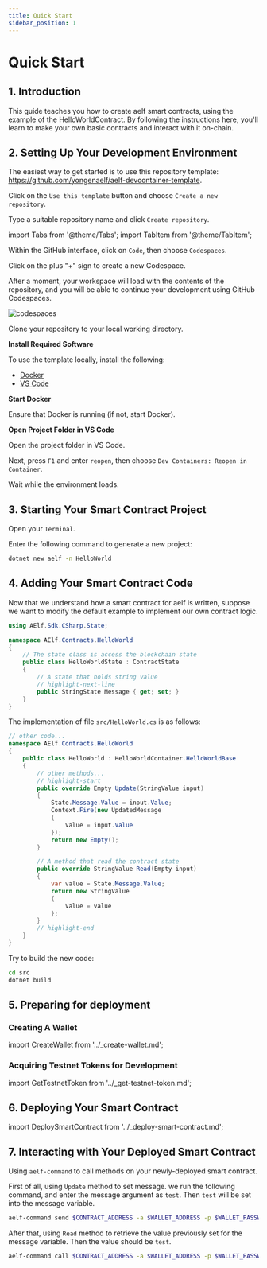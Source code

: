 ```yaml
---
title: Quick Start
sidebar_position: 1
---
```


# Quick Start

## 1. Introduction

This guide teaches you how to create aelf smart contracts, using the example of the HelloWorldContract. By following the instructions here, you'll learn to make your own basic contracts and interact with it on-chain.

## 2. Setting Up Your Development Environment

The easiest way to get started is to use this repository template: https://github.com/yongenaelf/aelf-devcontainer-template.

Click on the `Use this template` button and choose `Create a new repository`.

Type a suitable repository name and click `Create repository`.

import Tabs from '@theme/Tabs';
import TabItem from '@theme/TabItem';

<Tabs>
  <TabItem value="codespaces" label="GitHub Codespaces" default>

Within the GitHub interface, click on `Code`, then choose `Codespaces`.

Click on the plus "+" sign to create a new Codespace.

After a moment, your workspace will load with the contents of the repository, and you will be able to continue your development using GitHub Codespaces.

![codespaces](/img/codespaces.png)

</TabItem>
  <TabItem value="local" label="Local Development">

Clone your repository to your local working directory.

**Install Required Software**

To use the template locally, install the following:

- [Docker](https://www.docker.com/get-started/)
- [VS Code](https://code.visualstudio.com/)

**Start Docker**

Ensure that Docker is running (if not, start Docker).

**Open Project Folder in VS Code**

Open the project folder in VS Code.

Next, press `F1` and enter `reopen`, then choose `Dev Containers: Reopen in Container`.

Wait while the environment loads.
</TabItem>
</Tabs>

## 3. Starting Your Smart Contract Project

Open your `Terminal`.

Enter the following command to generate a new project:

```bash
dotnet new aelf -n HelloWorld
```

## 4. Adding Your Smart Contract Code

Now that we understand how a smart contract for aelf is written, suppose we want to modify the default example to implement our own contract logic.

```csharp
using AElf.Sdk.CSharp.State;

namespace AElf.Contracts.HelloWorld
{
    // The state class is access the blockchain state
    public class HelloWorldState : ContractState
    {
        // A state that holds string value
        // highlight-next-line
        public StringState Message { get; set; }
    }
}
```

The implementation of file `src/HelloWorld.cs` is as follows:

```csharp
// other code...
namespace AElf.Contracts.HelloWorld
{
    public class HelloWorld : HelloWorldContainer.HelloWorldBase
    {
        // other methods...
        // highlight-start
        public override Empty Update(StringValue input)
        {
            State.Message.Value = input.Value;
            Context.Fire(new UpdatedMessage
            {
                Value = input.Value
            });
            return new Empty();
        }

        // A method that read the contract state
        public override StringValue Read(Empty input)
        {
            var value = State.Message.Value;
            return new StringValue
            {
                Value = value
            };
        }
        // highlight-end
    }
}
```

Try to build the new code:

```bash
cd src
dotnet build
```

## 5. Preparing for deployment

### Creating A Wallet

import CreateWallet from '../\_create-wallet.md';

<CreateWallet/>

### Acquiring Testnet Tokens for Development

import GetTestnetToken from '../\_get-testnet-token.md';

<GetTestnetToken/>

## 6. Deploying Your Smart Contract

import DeploySmartContract from '../\_deploy-smart-contract.md';

<DeploySmartContract/>

## 7. Interacting with Your Deployed Smart Contract

Using `aelf-command` to call methods on your newly-deployed smart contract.

First of all, using `Update` method to set message. we run the following command,
and enter the message argument as `test`. Then `test` will be set into the message variable.

```bash
aelf-command send $CONTRACT_ADDRESS -a $WALLET_ADDRESS -p $WALLET_PASSWORD -e $ENDPOINT Update
```

After that, using `Read` method to retrieve the value previously set for the message variable.
Then the value should be `test`.

```bash
aelf-command call $CONTRACT_ADDRESS -a $WALLET_ADDRESS -p $WALLET_PASSWORD -e $ENDPOINT Read
```
